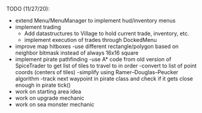 TODO (11/27/20):
- extend Menu/MenuManager to implement hud/inventory menus
- implement trading 
    - Add datastructures to Village to hold current trade, inventory, etc.
    - implement execution of trades through DockedMenu
- improve map hitboxes 
    -use different rectangle/polygon based on neighbor bitmask instead of always 16x16 square
- implement pirate pathfinding 
    -use A* code from old version of SpiceTrader to get list of tiles to travel to in order
    -convert to list of point coords (centers of tiles)
    -simplify using Ramer–Douglas–Peucker algorithm
    -track next waypoint in pirate class and check if it gets close enough in pirate tick()
- work on starting area idea
- work on upgrade mechanic
- work on sea monster mechanic
